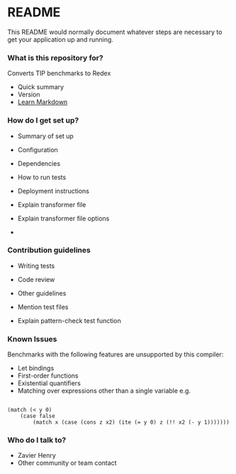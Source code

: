 # README #

This README would normally document whatever steps are necessary to get your application up and running.

### What is this repository for? ###

Converts TIP benchmarks to Redex

* Quick summary
* Version
* [Learn Markdown](https://bitbucket.org/tutorials/markdowndemo)

### How do I get set up? ###

* Summary of set up
* Configuration
* Dependencies
* How to run tests
* Deployment instructions


* Explain transformer file
* Explain transformer file options
* 

### Contribution guidelines ###

* Writing tests
* Code review
* Other guidelines


* Mention test files
* Explain pattern-check test function

### Known Issues ###

Benchmarks with the following features are unsupported by this compiler:

* Let bindings
* First-order functions
* Existential quantifiers
* Matching over expressions other than a single variable e.g.

~~~

(match (< y 0)
	(case false
		(match x (case (cons z x2) (ite (= y 0) z (!! x2 (- y 1)))))))

~~~



### Who do I talk to? ###

* Zavier Henry
* Other community or team contact